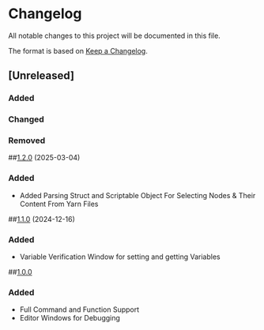 # Changelog

All notable changes to this project will be documented in this file.

The format is based on [Keep a Changelog](https://keepachangelog.com/en/1.0.0/).

## [Unreleased]

### Added

### Changed

### Removed

##[1.2.0]([https://github.com/samuraininja84/Thimble/compare/v1.1.0...v1.2.0) (2025-03-04)

### Added
* Added Parsing Struct and Scriptable Object For Selecting Nodes & Their Content From Yarn Files

##[1.1.0]([https://github.com/samuraininja84/Thimble/compare/v1.0.0...v1.1.0) (2024-12-16)

### Added
* Variable Verification Window for setting and getting Variables

##[1.0.0](2024-12-08)

### Added
* Full Command and Function Support
* Editor Windows for Debugging
